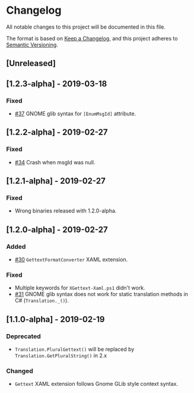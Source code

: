 # Changelog
All notable changes to this project will be documented in this file.

The format is based on [Keep a Changelog](https://keepachangelog.com/en/1.0.0/),
and this project adheres to [Semantic Versioning](https://semver.org/spec/v2.0.0.html).

## [Unreleased]

## [1.2.3-alpha] - 2019-03-18
### Fixed
- [#37](https://github.com/robert-j-engdahl/ngettext-wpf/issues/37) GNOME glib syntax for `[EnumMsgId]` attribute.

## [1.2.2-alpha] - 2019-02-27
### Fixed
 - [#34](https://github.com/robert-j-engdahl/ngettext-wpf/issues/34) Crash when msgId was null.

## [1.2.1-alpha] - 2019-02-27
### Fixed
 - Wrong binaries released with 1.2.0-alpha.

## [1.2.0-alpha] - 2019-02-27
### Added
- [#30](https://github.com/robert-j-engdahl/ngettext-wpf/issues/30) `GettextFormatConverter` XAML extension.

### Fixed
- Multiple keywords for `XGettext-Xaml.ps1` didn't work.
- [#31](https://github.com/robert-j-engdahl/ngettext-wpf/issues/31) GNOME glib syntax does not work for static translation methods in C# (`Translation._()`).

## [1.1.0-alpha] - 2019-02-19
### Deprecated
- `Translation.PluralGettext()` will be replaced by `Translation.GetPluralString()` in 2.x

### Changed
- `Gettext` XAML extension follows Gnome GLib style context syntax.
